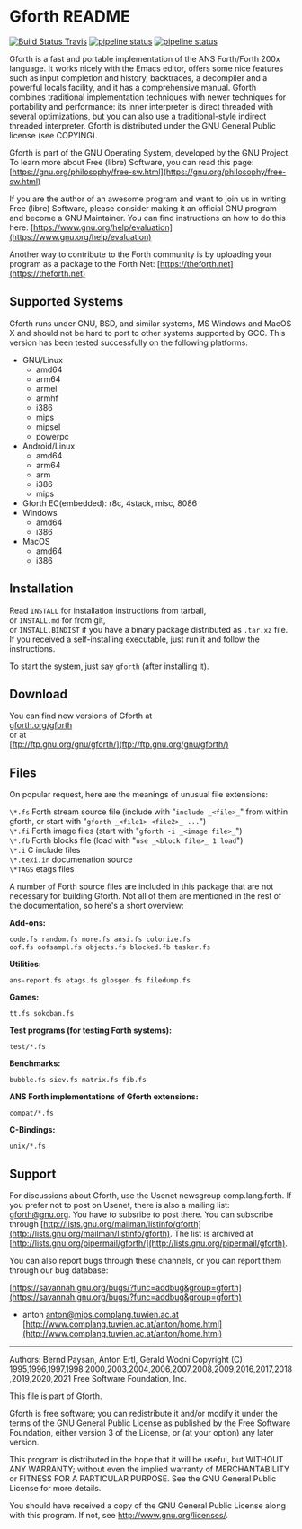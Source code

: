 # Gforth README

[![Build Status Travis](https://travis-ci.org/forthy42/gforth.png?branch=master)](https://travis-ci.org/forthy42/gforth)
[![pipeline status](https://gitlab.com/forthy42/gforth/badges/master/pipeline.svg)](https://gitlab.com/forthy42/gforth/commits/master)
[![pipeline status](https://git.net2o.de/bernd/gforth/badges/master/pipeline.svg)](https://git.net2o.de/bernd/gforth/commits/master)

Gforth is a fast and portable implementation of the ANS Forth/Forth 200x
language. It works nicely with the Emacs editor, offers some nice features
such as input completion and history, backtraces, a decompiler and a powerful
locals facility, and it has a comprehensive manual. Gforth combines
traditional implementation techniques with newer techniques for portability
and performance: its inner interpreter is direct threaded with several
optimizations, but you can also use a traditional-style indirect threaded
interpreter.  Gforth is distributed under the GNU General Public license (see
COPYING).

Gforth is part of the GNU Operating System, developed by the GNU Project.  To
learn more about Free (libre) Software, you can read this page:
[https://gnu.org/philosophy/free-sw.html](https://gnu.org/philosophy/free-sw.html)

If you are the author of an awesome program and want to join us in
writing Free (libre) Software, please consider making it an official
GNU program and become a GNU Maintainer.  You can find instructions 
on how to do this here: [https://www.gnu.org/help/evaluation](https://www.gnu.org/help/evaluation)

Another way to contribute to the Forth community is by uploading your program
as a package to the Forth Net: [https://theforth.net](https://theforth.net)

## Supported Systems

Gforth runs under GNU, BSD, and similar systems, MS Windows and MacOS X
and should not be hard to port to other systems supported by GCC. This
version has been tested successfully on the following platforms:

* GNU/Linux
  * amd64
  * arm64
  * armel
  * armhf
  * i386
  * mips
  * mipsel
  * powerpc
* Android/Linux
  * amd64
  * arm64
  * arm
  * i386
  * mips
* Gforth EC(embedded): r8c, 4stack, misc, 8086
* Windows
  * amd64
  * i386
* MacOS
  * amd64
  * i386

## Installation

Read `INSTALL` for installation instructions from tarball,\
or `INSTALL.md` for from git,\
or `INSTALL.BINDIST` if you have a binary package distributed as `.tar.xz` file.\
If you received a self-installing executable,
just run it and follow the instructions.

To start the system, just say `gforth` (after installing it).

## Download

You can find new versions of Gforth at\
[gforth.org/gforth](https://gforth.org/gforth)\
or at\
[ftp://ftp.gnu.org/gnu/gforth/](ftp://ftp.gnu.org/gnu/gforth/)

## Files

On popular request, here are the meanings of unusual file extensions:

`\*.fs`	Forth stream source file (include with "`include _<file>_`" from within
        gforth, or start with "`gforth _<file1> <file2>_ ...`")\
`\*.fi`	Forth image files (start with "`gforth -i _<image file>_`")\
`\*.fb`	Forth blocks file (load with "`use _<block file>_ 1 load`")\
`\*.i`	C include files\
`\*.texi.in`	documenation source\
`\*TAGS`	etags files

A number of Forth source files are included in this package that are
not necessary for building Gforth. Not all of them are mentioned in
the rest of the documentation, so here's a short overview:

__Add-ons:__

    code.fs random.fs more.fs ansi.fs colorize.fs
    oof.fs oofsampl.fs objects.fs blocked.fb tasker.fs

__Utilities:__

    ans-report.fs etags.fs glosgen.fs filedump.fs

__Games:__

    tt.fs sokoban.fs

__Test programs (for testing Forth systems):__

    test/*.fs

__Benchmarks:__

    bubble.fs siev.fs matrix.fs fib.fs

__ANS Forth implementations of Gforth extensions:__

    compat/*.fs

__C-Bindings:__

    unix/*.fs

## Support

For discussions about Gforth, use the Usenet newsgroup
comp.lang.forth.  If you prefer not to post on Usenet, there is also a
mailing list: gforth@gnu.org.  You have to subsribe to post there.
You can subscribe through
[http://lists.gnu.org/mailman/listinfo/gforth](http://lists.gnu.org/mailman/listinfo/gforth).  The list is archived
at [http://lists.gnu.org/pipermail/gforth/](http://lists.gnu.org/pipermail/gforth).

You can also report bugs through these channels, or you can report
them through our bug database:

[https://savannah.gnu.org/bugs/?func=addbug&group=gforth](https://savannah.gnu.org/bugs/?func=addbug&group=gforth)

- anton
anton@mips.complang.tuwien.ac.at
[http://www.complang.tuwien.ac.at/anton/home.html](http://www.complang.tuwien.ac.at/anton/home.html)

---

Authors: Bernd Paysan, Anton Ertl, Gerald Wodni
Copyright (C) 1995,1996,1997,1998,2000,2003,2004,2006,2007,2008,2009,2016,2017,2018,2019,2020,2021 Free Software Foundation, Inc.

This file is part of Gforth.

Gforth is free software; you can redistribute it and/or
modify it under the terms of the GNU General Public License
as published by the Free Software Foundation, either version 3
of the License, or (at your option) any later version.

This program is distributed in the hope that it will be useful,
but WITHOUT ANY WARRANTY; without even the implied warranty of
MERCHANTABILITY or FITNESS FOR A PARTICULAR PURPOSE.  See the
GNU General Public License for more details.

You should have received a copy of the GNU General Public License
along with this program. If not, see http://www.gnu.org/licenses/.
